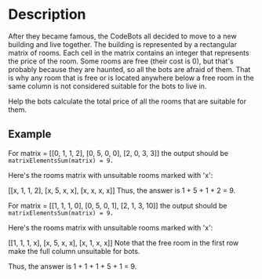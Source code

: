 # Description

After they became famous, the CodeBots all decided to move to a new building and live together. The building is represented by a rectangular matrix of rooms. Each cell in the matrix contains an integer that represents the price of the room. Some rooms are free (their cost is 0), but that's probably because they are haunted, so all the bots are afraid of them. That is why any room that is free or is located anywhere below a free room in the same column is not considered suitable for the bots to live in.

Help the bots calculate the total price of all the rooms that are suitable for them.

## Example

For
matrix = [[0, 1, 1, 2],
          [0, 5, 0, 0],
          [2, 0, 3, 3]]
the output should be
`matrixElementsSum(matrix) = 9.`

Here's the rooms matrix with unsuitable rooms marked with 'x':

[[x, 1, 1, 2],
 [x, 5, x, x],
 [x, x, x, x]]
Thus, the answer is 1 + 5 + 1 + 2 = 9.

For
matrix = [[1, 1, 1, 0],
          [0, 5, 0, 1],
          [2, 1, 3, 10]]
the output should be
`matrixElementsSum(matrix) = 9.`

Here's the rooms matrix with unsuitable rooms marked with 'x':

[[1, 1, 1, x],
 [x, 5, x, x],
 [x, 1, x, x]]
Note that the free room in the first row make the full column unsuitable for bots.

Thus, the answer is 1 + 1 + 1 + 5 + 1 = 9.

